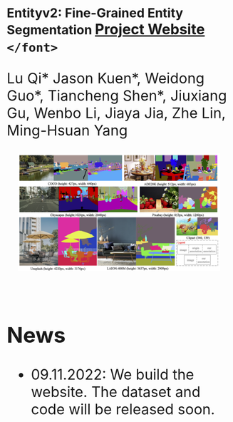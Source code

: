 # Entityv2: Fine-Grained Entity Segmentation <font size=6>[Project Website](http://luqi.info/entityv2.github.io/) `</font>`

Lu Qi* Jason Kuen\*, Weidong Guo*, Tiancheng Shen*, Jiuxiang Gu, Wenbo Li, Jiaya Jia, Zhe Lin, Ming-Hsuan Yang

<div align="center">
  <img src="figures/teaser_mosaic_low.png" width="90%"/>
</div><br/>


## News

* 09.11.2022: We build the website. The dataset and code will be released soon.
